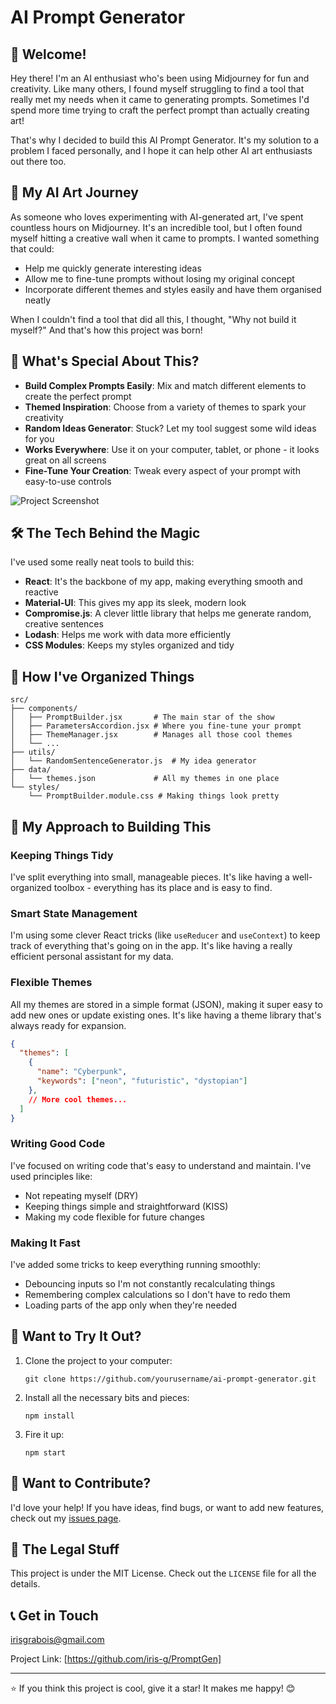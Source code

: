 # AI Prompt Generator

## 👋 Welcome!

Hey there! I'm an AI enthusiast who's been using Midjourney for fun and creativity. Like many others, I found myself struggling to find a tool that really met my needs when it came to generating prompts. Sometimes I'd spend more time trying to craft the perfect prompt than actually creating art!

That's why I decided to build this AI Prompt Generator. It's my solution to a problem I faced personally, and I hope it can help other AI art enthusiasts out there too.

## 🎨 My AI Art Journey

As someone who loves experimenting with AI-generated art, I've spent countless hours on Midjourney. It's an incredible tool, but I often found myself hitting a creative wall when it came to prompts. I wanted something that could:

- Help me quickly generate interesting ideas
- Allow me to fine-tune prompts without losing my original concept
- Incorporate different themes and styles easily and have them organised neatly 

When I couldn't find a tool that did all this, I thought, "Why not build it myself?" And that's how this project was born!

## 🌟 What's Special About This?

- **Build Complex Prompts Easily**: Mix and match different elements to create the perfect prompt
- **Themed Inspiration**: Choose from a variety of themes to spark your creativity
- **Random Ideas Generator**: Stuck? Let my tool suggest some wild ideas for you
- **Works Everywhere**: Use it on your computer, tablet, or phone - it looks great on all screens
- **Fine-Tune Your Creation**: Tweak every aspect of your prompt with easy-to-use controls

![Project Screenshot](/frontend/src/assets/imagewithparams.jpeg)

## 🛠️ The Tech Behind the Magic

I've used some really neat tools to build this:

- **React**: It's the backbone of my app, making everything smooth and reactive
- **Material-UI**: This gives my app its sleek, modern look
- **Compromise.js**: A clever little library that helps me generate random, creative sentences
- **Lodash**: Helps me work with data more efficiently
- **CSS Modules**: Keeps my styles organized and tidy

## 📂 How I've Organized Things

```
src/
├── components/
│   ├── PromptBuilder.jsx       # The main star of the show
│   ├── ParametersAccordion.jsx # Where you fine-tune your prompt
│   ├── ThemeManager.jsx        # Manages all those cool themes
│   └── ...
├── utils/
│   └── RandomSentenceGenerator.js  # My idea generator
├── data/
│   └── themes.json             # All my themes in one place
└── styles/
    └── PromptBuilder.module.css # Making things look pretty
```

## 🧠 My Approach to Building This

### Keeping Things Tidy
I've split everything into small, manageable pieces. It's like having a well-organized toolbox - everything has its place and is easy to find.

### Smart State Management
I'm using some clever React tricks (like `useReducer` and `useContext`) to keep track of everything that's going on in the app. It's like having a really efficient personal assistant for my data.

### Flexible Themes
All my themes are stored in a simple format (JSON), making it super easy to add new ones or update existing ones. It's like having a theme library that's always ready for expansion.

```json
{
  "themes": [
    {
      "name": "Cyberpunk",
      "keywords": ["neon", "futuristic", "dystopian"]
    },
    // More cool themes...
  ]
}
```

### Writing Good Code
I've focused on writing code that's easy to understand and maintain. I've used principles like:
- Not repeating myself (DRY)
- Keeping things simple and straightforward (KISS)
- Making my code flexible for future changes

### Making It Fast
I've added some tricks to keep everything running smoothly:
- Debouncing inputs so I'm not constantly recalculating things
- Remembering complex calculations so I don't have to redo them
- Loading parts of the app only when they're needed

## 🚀 Want to Try It Out?

1. Clone the project to your computer:
   ```
   git clone https://github.com/yourusername/ai-prompt-generator.git
   ```
2. Install all the necessary bits and pieces:
   ```
   npm install
   ```
3. Fire it up:
   ```
   npm start
   ```

## 🤝 Want to Contribute?

I'd love your help! If you have ideas, find bugs, or want to add new features, check out my [issues page](https://github.com/yourusername/ai-prompt-generator/issues).

## 📜 The Legal Stuff

This project is under the MIT License. Check out the `LICENSE` file for all the details.

## 📞 Get in Touch

irisgrabois@gmail.com

Project Link: [https://github.com/iris-g/PromptGen]

---

⭐️ If you think this project is cool, give it a star! It makes me happy! 😊